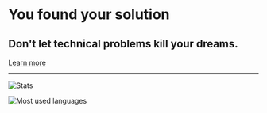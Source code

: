 # You found your solution

## Don't let technical problems kill your dreams.

[Learn more](https://coderparlerpartager.fr)


-----------------------------------------------------


![Stats](https://github-readme-stats.vercel.app/api?username=alexandreelise&show_icons=true&theme=radical&count_private=true)

![Most used languages](https://github-readme-stats.vercel.app/api/top-langs/?username=alexandreelise)

